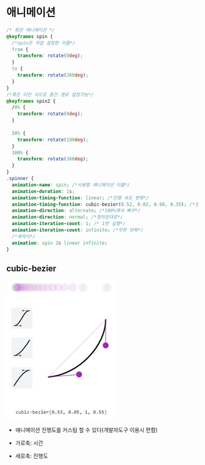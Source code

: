 # 애니메이션

```css
/* 회전 애니메이션 */
@keyframes spin {
  /*spin은 직접 설정한 이름*/
  from {
    transform: rotate(0deg);
  }
  to {
    transform: rotate(360deg);
  }
}
/*혹은 이런 식으로 중간 경로 설정가능*/
@keyframes spin2 {
  /0% {
    transform: rotate(0deg);
  }

  50% {
    transform: rotate(180deg);
  }
  100% {
    transform: rotate(360deg);
  }
}
.spinner {
  animation-name: spin; /*사용할 애니메이션 이름*/
  animation-duration: 1s;
  animation-timing-function: linear; /*진행 속도 변화*/
  animation-timing-function: cubic-bezier(0.52, 0.02, 0.98, 0.35); /*진행 속도 변화*/
  animation-direction: alternate; /*100%에서 빠꾸*/
  animation-direction: normal; /*정의된대로*/
  animation-iteration-count: 1; /* 1번 실행*/
  animation-iteration-count: infinite; /*무한 반복*/
  /*축약식*/
  animation: spin 2s linear infinite;
}
```

## cubic-bezier

<img src="../../img/css/cubic.JPG" />

- 애니메이션 진행도를 커스텀 할 수 있다(개발자도구 이용시 편함)

- 가로축: 시간
- 세로축: 진행도
